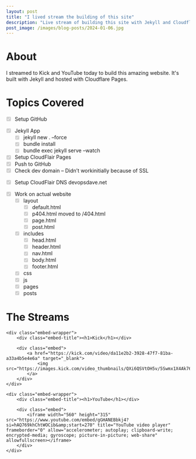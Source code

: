 ```yaml
---
layout: post
title: "I lived stream the building of this site"
description: "Live stream of building this site with Jekyll and Cloudflare Pages"
post_image: /images/blog-posts/2024-01-06.jpg
---
```



<div class="content-wrapper">
    <h1>About</h1>
    <p>
        I streamed to Kick and YouTube today to build this amazing website. It's built with Jekyll and hosted with Cloudflare Pages.
    </p>
</div>



<div class="content-wrapper">
    <h1>Topics Covered</h1>
    <div class="wrapper">
        <ul class="task-list">
        <li class="task-list-item">
            <p><input type="checkbox" class="task-list-item-checkbox" disabled="disabled" checked="checked">Setup  GitHub</p>
        </li>
        <li class="task-list-item"><input type="checkbox" class="task-list-item-checkbox" disabled="disabled" checked="checked">Jekyll App
            <ul class="task-list">
            <li class="task-list-item"><input type="checkbox" class="task-list-item-checkbox" disabled="disabled" checked="checked">jekyll new . –force</li>
            <li class="task-list-item"><input type="checkbox" class="task-list-item-checkbox" disabled="disabled" checked="checked">bundle install</li>
            <li class="task-list-item"><input type="checkbox" class="task-list-item-checkbox" disabled="disabled" checked="checked">bundle exec jekyll serve –watch</li>
            </ul>
        </li>
        <li class="task-list-item"><input type="checkbox" class="task-list-item-checkbox" disabled="disabled" checked="checked">Setup CloudFlair Pages</li>
        <li class="task-list-item"><input type="checkbox" class="task-list-item-checkbox" disabled="disabled" checked="checked">Push to GitHub</li>
        <li class="task-list-item"><input type="checkbox" class="task-list-item-checkbox" disabled="disabled" checked="checked">Check dev domain – Didn’t workinitially because of SSL</li>
        <li class="task-list-item">
            <p><input type="checkbox" class="task-list-item-checkbox" disabled="disabled" checked="checked">Setup CloudFlair DNS devopsdave.net</p>
        </li>
        <li class="task-list-item"><input type="checkbox" class="task-list-item-checkbox" disabled="disabled" checked="checked">Work on actual website
            <ul class="task-list">
            <li class="task-list-item"><input type="checkbox" class="task-list-item-checkbox" disabled="disabled" checked="checked">layout
                <ul class="task-list">
                <li class="task-list-item"><input type="checkbox" class="task-list-item-checkbox" disabled="disabled" checked="checked">default.html</li>
                <li class="task-list-item"><input type="checkbox" class="task-list-item-checkbox" disabled="disabled" checked="checked">p404.html moved to /404.html</li>
                <li class="task-list-item"><input type="checkbox" class="task-list-item-checkbox" disabled="disabled" checked="checked">page.html</li>
                <li class="task-list-item"><input type="checkbox" class="task-list-item-checkbox" disabled="disabled" checked="checked">post.html</li>
                </ul>
            </li>
            <li class="task-list-item"><input type="checkbox" class="task-list-item-checkbox" disabled="disabled" checked="checked">includes
                <ul class="task-list">
                <li class="task-list-item"><input type="checkbox" class="task-list-item-checkbox" disabled="disabled" checked="checked">head.html</li>
                <li class="task-list-item"><input type="checkbox" class="task-list-item-checkbox" disabled="disabled" checked="checked">header.html</li>
                <li class="task-list-item"><input type="checkbox" class="task-list-item-checkbox" disabled="disabled" checked="checked">nav.html</li>
                <li class="task-list-item"><input type="checkbox" class="task-list-item-checkbox" disabled="disabled" checked="checked">body.html</li>
                <li class="task-list-item"><input type="checkbox" class="task-list-item-checkbox" disabled="disabled" checked="checked">footer.html</li>
                </ul>
            </li>
            <li class="task-list-item"><input type="checkbox" class="task-list-item-checkbox" disabled="disabled" checked="checked">css</li>
            <li class="task-list-item"><input type="checkbox" class="task-list-item-checkbox" disabled="disabled" checked="checked">js</li>
            <li class="task-list-item"><input type="checkbox" class="task-list-item-checkbox" disabled="disabled" checked="checked">pages</li>
            <li class="task-list-item"><input type="checkbox" class="task-list-item-checkbox" disabled="disabled" checked="checked">posts</li>
            </ul>
        </li>
        </ul>
    </div>
</div>



<div class="content-wrapper">
    <h1>The Streams</h1>

    <div class="embed-wrapper">
        <div class="embed-title"><h1>Kick</h1></div>

        <div class="embed">
            <a href="https://kick.com/video/da11e2b2-3928-47f7-81ba-a33a4b5e4e6a" target="_blank">
                <img src="https://images.kick.com/video_thumbnails/QXi6QSVtOH5v/5Swmx1X4Ak76/360.webp">
            </a>
        </div>
    </div>

    <div class="embed-wrapper">
        <div class="embed-title"><h1>YouTube</h1></div>

        <div class="embed">
            <iframe width="560" height="315" src="https://www.youtube.com/embed/gGHANEBbkj4?si=hAQ769khChtWOCib&amp;start=270" title="YouTube video player" frameborder="0" allow="accelerometer; autoplay; clipboard-write; encrypted-media; gyroscope; picture-in-picture; web-share" allowfullscreen></iframe>
        </div>
    </div>
</div>